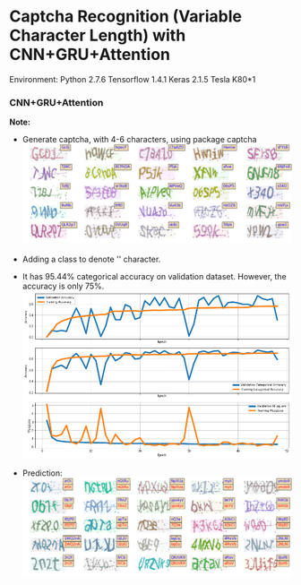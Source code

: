 # Captcha Recognition (Variable Character Length) with CNN+GRU+Attention	 

Environment: Python 2.7.6 Tensorflow 1.4.1 Keras 2.1.5 Tesla K80*1

### CNN+GRU+Attention

**Note:**

- Generate captcha, with 4-6 characters, using package captcha
  ![2](https://github.com/CancanZhang/Captcha-Recognition/blob/master/CNN_GRU_Attention/img/captcha.png)
 
- Adding a class to denote '' character.

- It has 95.44\% categorical accuracy on validation dataset. However, the accuracy is only 75\%.
![hist](https://github.com/CancanZhang/Captcha-Recognition/blob/master/CNN_GRU_Attention/img/hist.png)

- Prediction:
![predict](https://github.com/CancanZhang/Captcha-Recognition/blob/master/CNN_GRU_Attention/img/predict.png)

